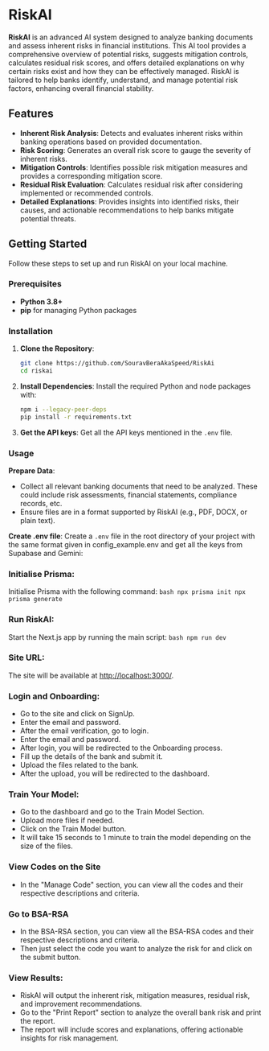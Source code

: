 # RiskAI

**RiskAI** is an advanced AI system designed to analyze banking documents and assess inherent risks in financial institutions. This AI tool provides a comprehensive overview of potential risks, suggests mitigation controls, calculates residual risk scores, and offers detailed explanations on why certain risks exist and how they can be effectively managed. RiskAI is tailored to help banks identify, understand, and manage potential risk factors, enhancing overall financial stability.

## Features

- **Inherent Risk Analysis**: Detects and evaluates inherent risks within banking operations based on provided documentation.
- **Risk Scoring**: Generates an overall risk score to gauge the severity of inherent risks.
- **Mitigation Controls**: Identifies possible risk mitigation measures and provides a corresponding mitigation score.
- **Residual Risk Evaluation**: Calculates residual risk after considering implemented or recommended controls.
- **Detailed Explanations**: Provides insights into identified risks, their causes, and actionable recommendations to help banks mitigate potential threats.

## Getting Started

Follow these steps to set up and run RiskAI on your local machine.

### Prerequisites

- **Python 3.8+**
- **pip** for managing Python packages

### Installation

1. **Clone the Repository**:
   ```bash
   git clone https://github.com/SouravBeraAkaSpeed/RiskAi
   cd riskai
   ```
2. **Install Dependencies**: Install the required Python and node packages with:

   ```bash
   npm i --legacy-peer-deps
   pip install -r requirements.txt
   ```

3. **Get the API keys**: Get all the API keys mentioned in the `.env` file.

### Usage

**Prepare Data**:

- Collect all relevant banking documents that need to be analyzed. These could include risk assessments, financial statements, compliance records, etc.
- Ensure files are in a format supported by RiskAI (e.g., PDF, DOCX, or plain text).

**Create .env file**: Create a `.env` file in the root directory of your project with the same format given in config_example.env and get all the keys from Supabase and Gemini:

### Initialise Prisma:

Initialise Prisma with the following command:
`bash
    npx prisma init
    npx prisma generate
    `

### Run RiskAI:

Start the Next.js app by running the main script:
`bash
    npm run dev
    `

### Site URL:

The site will be available at [http://localhost:3000/](http://localhost:3000/).

### Login and Onboarding:

- Go to the site and click on SignUp.
- Enter the email and password.
- After the email verification, go to login.
- Enter the email and password.
- After login, you will be redirected to the Onboarding process.
- Fill up the details of the bank and submit it.
- Upload the files related to the bank.
- After the upload, you will be redirected to the dashboard.

### Train Your Model:

- Go to the dashboard and go to the Train Model Section.
- Upload more files if needed.
- Click on the Train Model button.
- It will take 15 seconds to 1 minute to train the model depending on the size of the files.

### View Codes on the Site

- In the "Manage Code" section, you can view all the codes and their respective descriptions and criteria.

### Go to BSA-RSA

- In the BSA-RSA section, you can view all the BSA-RSA codes and their respective descriptions and criteria.
- Then just select the code you want to analyze the risk for and click on the submit button.

### View Results:

- RiskAI will output the inherent risk, mitigation measures, residual risk, and improvement recommendations.
- Go to the "Print Report" section to analyze the overall bank risk and print the report.
- The report will include scores and explanations, offering actionable insights for risk management.
